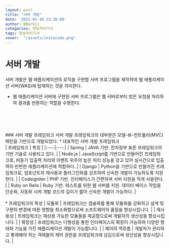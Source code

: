 ```yaml
---
layout: post
title: "서버 개발"
date: '2021-01-10 23:30:00'
author: BBarkji
categories: 정보처리기사
tags: 정보처리기사
cover:  "/assets/instacode.png"
---
```




# 서버 개발 
서버 개발은 웹 애플리케이션의 로직을 구현할 서버 프로그램을 제작하여 웹 애플리케이션 서버(WAS)에 탑재하는 것을 의미한다.
<br/>
* 웹 애플리케이션 서버에 구현된 서버 프로그램은 웹 서버로부터 받은 요청을 처리하여 결과를 반환하는 역할을 수행한다.
<br/>
<br/>
<br/>
<br/>
### 서버 개발 프레임워크 
서버 개발 프레임워크의 대부분은 모델-뷰-컨트롤러(MVC) 패턴을 기반으로 개발되었다.
* 대표적인 서버 개발 프레임워크
<br/>
| 프레임워크 | 특징 |                 
|:---:|:---:|                  
| Spring | JAVA 기반. 전자정부 표준 프레임워크의 기반 기술로 사용되고 있다. |                    
| Node.js | JavaScript를 기반으로 만들어진 프레임워크로, 비동기 입출력 처리와 이벤트 위주의 높은 처리 성능을 갖고 있어 실시간으로 입출력이 빈번한 애플리케이션에 적합하다. |                         
| Django | Python을 기반으로 만들어진 프레임워크로, 컴포넌트의 재사용과 플러그인화를 강조하여 신속한 개발이 가능하도록 지원한다. |                    
| Codeigniter | PHP 기반. 인터페이스가 간편하며 서버 자원을 적게 사용한다. |               
| Ruby on Rails | Ruby 기반. 테스트를 위한 웹 서버를 지원. 데이터 베이스 작업을 단순화, 자동화 시켜 개발 코드의 길이가 짧아 신속한 개발이 가능하다. |                   
<br/>
<br/>
* 프레임워크의 특성            
| 모듈화 | 프레임워크는 캡슐화를 통해 모듈화를 강화하고 설계 및 구현의 변경에 따른 영향을 최소화함으로써 소프트웨어의 품질을 향상시킵니다. |                  
| 재사용성 | 프레임워크는 재상용 가능한 모듈들을 제공함으로써 개발자의 생산성을 향상시킵니다. |                 
| 확장성 | 프레임워크는 다형성을 통한 인터페이스의 확장이 가능하여 다양한 형태와 기능을 가진 애플리케이션 개발이 가능합니다. |                           
| 제어의 역흐름 | 개발자가 관리하고 통제해야 하는 객체들의 제어 권한을 프레임워크에 넘김으로써 생산성을 향상시킵니다. |                     